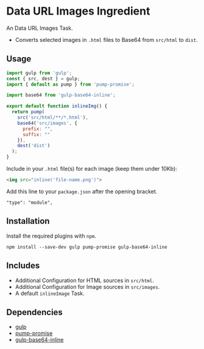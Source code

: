 Data URL Images Ingredient
================================================================================

An Data URL Images Task.

- Converts selected images in `.html` files to Base64 from `src/html` to `dist`. 

Usage
--------------------------------------------------------------------------------

```javascript
import gulp from 'gulp';
const { src, dest } = gulp;
import { default as pump } from 'pump-promise';

import base64 from 'gulp-base64-inline';

export default function inlineImg() {
  return pump(
    src('src/html/**/*.html'),
    base64('src/images', {
      prefix: "",
      suffix: ""
    }),
    dest('dist')
  );
}

```

Include in your `.html` file(s) for each image (keep them under 10Kb):

```html
<img src="inline('file-name.png')">
```

Add this line to your `package.json` after the opening bracket.

`"type": "module",`

Installation
--------------------------------------------------------------------------------

Install the required plugins with `npm`.

`npm install --save-dev gulp pump-promise gulp-base64-inline`

Includes
--------------------------------------------------------------------------------

- Additional Configuration for HTML sources in `src/html`.
- Additional Configuration for Image sources in `src/images`.
- A default `inlineImage` Task.

Dependencies
--------------------------------------------------------------------------------

- [gulp](https://www.npmjs.com/package/gulp/)
- [pump-promise](https://www.npmjs.com/package/pump-promise)
- [gulp-base64-inline](https://www.npmjs.com/package/gulp-base64-inline)
